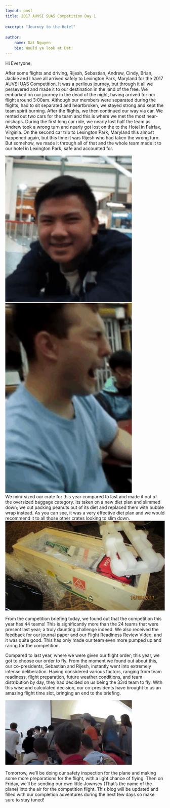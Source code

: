 ```yaml
---
layout: post
title: 2017 AUVSI SUAS Competition Day 1

excerpt: "Journey to the Hotel"

author:
    name: Dat Nguyen
    bio: Would ya look at Dat!
---
```


Hi Everyone,

After some flights and driving, Rijesh, Sebastian, Andrew, Cindy, Brian, Jackie and I have all arrived safely to Lexington Park, Maryland for the 2017 AUVSI UAS Competition. It was a perilous journey, but through it all we persevered and made it to our destination in the land of the free. We embarked on our journey in the dead of the night, having arrived for our flight around 3:00am. Although our members were separated during the flights, had to sit separated and heartbroken, we stayed strong and kept the team spirit burning. After the flights, we then continued our way via car. We rented out two cars for the team and this is where we met the most near-mishaps. During the first long car ride, we nearly lost half the team as Andrew took a wrong turn and nearly got lost on the to the Hotel in Fairfax, Virginia. On the second car trip to Lexington Park, Maryland this almost happened again, but this time it was Rijesh who had taken the wrong turn. But somehow, we made it through all of that and the whole team made it to our hotel in Lexington Park, safe and accounted for.

<div class="full zoomable" ><img src="/images/auvsi2017/dat_sleep.gif" width="400" ></div>
<div class="full zoomable" ><img src="/images/auvsi2017/sebastian_yawn.gif" width="400" ></div>
We mini-sized our crate for this year compared to last and made it out of the oversized baggage category. Its taken on a new diet plan and slimmed down; we cut packing peanuts out of its diet and replaced them with bubble wrap instead. As you can see, it was a very effective diet plan and we would recommend it to all those other crates looking to slim down. 

<div class="full zoomable"><img src="/images/auvsi2017/new_crate.JPG"></div>

From the competition briefing today, we found out that the competition this year has 44 teams! This is significantly more than the 24 teams that were present last year; a truly daunting challenge indeed. We also received the feedback for our journal paper and our Flight Readiness Review Video, and it was quite good. This has only made our team even more pumped up and raring for the competition. 

Compared to last year, where we were given our flight order; this year, we got to choose our order to fly. From the moment we found out about this, our co-presidents, Sebastian and Rijesh, instantly went into extremely intense deliberation. Having considered various factors, ranging from team readiness, flight preparation, future weather conditions, and team distribution by day, they had decided on us being the 33rd team to fly. With this wise and calculated decision, our co-presidents have brought to us an amazing flight time slot, bringing an end to the briefing. 

<div class="full zoomable"><img src="/images/auvsi2017/sebastian_place.gif"  width="400"></div>

Tomorrow, we’ll be doing our safety inspection for the plane and making some more preparations for the flight, with a light chance of flying. Then on Friday, we’ll be sending our own little Jownsey (That’s the name of the plane) into the air for the competition flight. This blog will be updated and filled with our completion adventures during the next few days so make sure to stay tuned!

